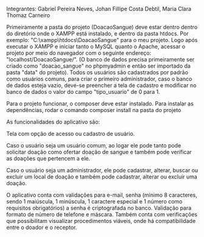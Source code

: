Integrantes: Gabriel Pereira Neves, Johan Fillipe Costa Debtil, Maria Clara Thomaz Carneiro

Primeiramente a pasta do projeto (DoacaoSangue) deve estar dentro dentro do diretório onde o XAMPP está instalado, e dentro da pasta htdocs.
Por exemplo: "C:\xampp\htdocs\DoacaoSangue" para o meu projeto.
Logo após executar o XAMPP e iniciar tanto o MySQL quanto o Apache, acessar o projeto por meio do navegador com o seguinte endereço: "localhost/DoacaoSangue/".
(O banco de dados precisa primeiramente ser criado como "doacao_sangue" no phpmyadmin e então ser importado da pasta "data" do projeto).
Todos os usuários são cadastrados por padrão como usuários comuns, para criar o primeiro administrador, caso o banco de dados esteja vazio, deve-se preencher a tela de cadastro e modificar no banco de dados o valor do campo "tipo_usuario" de 0 para 1.

Para o projeto funcionar, o composer deve estar instalado. Para instalar as dependências, rodar o comando composer install na pasta do projeto

As funcionalidades do aplicativo são:

Tela com opção de acesso ou cadastro de usuário.

Caso o usuário seja um usuário comum, ao logar ele pode tanto pode solicitar doação como ofertar doação de sangue e também pode verificar as doações que pertencem a ele.

Caso o usuário seja um administrador, ele pode cadastrar, alterar, buscar ou excluir um local de doação e também pode cadastrar, alterar ou excluir uma doação.

O aplicativo conta com validações para e-mail, senha (mínimo 8 caracteres, sendo 1 maiúscula, 1 minúscula, 1 caractere especial e 1 número como requisitos obrigatórios) a senha é criptografada no banco. Validação para formato de número de telefone e máscara. Também conta com verificações que possibilitam visualizar procedimentos viáveis, onde há compatibilidade entre o doador e o receptor.

